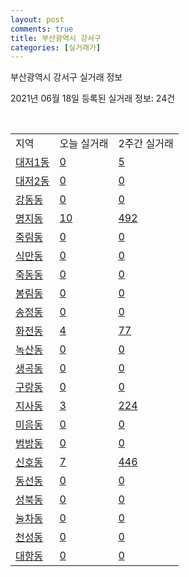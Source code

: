 ```yaml
---
layout: post
comments: true
title: 부산광역시 강서구
categories: [실거래가]
---
```


부산광역시 강서구 실거래 정보

2021년 06월 18일 등록된 실거래 정보: 24건

<script type="text/javascript">
  google.charts.load('current', {'packages':['corechart']});
  google.charts.setOnLoadCallback(drawChart);

  function drawChart() {
    var data = google.visualization.arrayToDataTable([['거래일', '매매', '전월세', '전매'], ['2021-02', 1, 38, 0], ['2021-03', 0, 106, 0], ['2021-04', 79, 227, 0], ['2021-05', 170, 382, 0], ['2021-06', 39, 202, 0]]);

    var options = {
      title: '최근 유형별 거래량 추이',
      legend: { position: 'bottom' }
    };

    var chart = new google.visualization.LineChart(document.getElementById('columnchart_material'));
    chart.draw(data, (options));
  }
</script>

<div id="columnchart_material" style="width: 450px; margin-left: -35px"></div>
<br>
<table class="sortable">
  <tr>
    <td>지역</td>
    <td>오늘 실거래</td>
    <td>2주간 실거래</td>
  </tr>

  
  <tr class="item">
    <td><a href="2644010100.html">대저1동</a></td>
    <td><a href="2644010100.html">0</a></td>
    <td><a href="2644010100.html">5</a></td>
  </tr>
    

  <tr class="item">
    <td><a href="2644010200.html">대저2동</a></td>
    <td><a href="2644010200.html">0</a></td>
    <td><a href="2644010200.html">0</a></td>
  </tr>
    

  <tr class="item">
    <td><a href="2644010300.html">강동동</a></td>
    <td><a href="2644010300.html">0</a></td>
    <td><a href="2644010300.html">0</a></td>
  </tr>
    

  <tr class="item">
    <td><a href="2644010400.html">명지동</a></td>
    <td><a href="2644010400.html">10</a></td>
    <td><a href="2644010400.html">492</a></td>
  </tr>
    

  <tr class="item">
    <td><a href="2644010500.html">죽림동</a></td>
    <td><a href="2644010500.html">0</a></td>
    <td><a href="2644010500.html">0</a></td>
  </tr>
    

  <tr class="item">
    <td><a href="2644010600.html">식만동</a></td>
    <td><a href="2644010600.html">0</a></td>
    <td><a href="2644010600.html">0</a></td>
  </tr>
    

  <tr class="item">
    <td><a href="2644010700.html">죽동동</a></td>
    <td><a href="2644010700.html">0</a></td>
    <td><a href="2644010700.html">0</a></td>
  </tr>
    

  <tr class="item">
    <td><a href="2644010800.html">봉림동</a></td>
    <td><a href="2644010800.html">0</a></td>
    <td><a href="2644010800.html">0</a></td>
  </tr>
    

  <tr class="item">
    <td><a href="2644010900.html">송정동</a></td>
    <td><a href="2644010900.html">0</a></td>
    <td><a href="2644010900.html">0</a></td>
  </tr>
    

  <tr class="item">
    <td><a href="2644011000.html">화전동</a></td>
    <td><a href="2644011000.html">4</a></td>
    <td><a href="2644011000.html">77</a></td>
  </tr>
    

  <tr class="item">
    <td><a href="2644011100.html">녹산동</a></td>
    <td><a href="2644011100.html">0</a></td>
    <td><a href="2644011100.html">0</a></td>
  </tr>
    

  <tr class="item">
    <td><a href="2644011200.html">생곡동</a></td>
    <td><a href="2644011200.html">0</a></td>
    <td><a href="2644011200.html">0</a></td>
  </tr>
    

  <tr class="item">
    <td><a href="2644011300.html">구랑동</a></td>
    <td><a href="2644011300.html">0</a></td>
    <td><a href="2644011300.html">0</a></td>
  </tr>
    

  <tr class="item">
    <td><a href="2644011400.html">지사동</a></td>
    <td><a href="2644011400.html">3</a></td>
    <td><a href="2644011400.html">224</a></td>
  </tr>
    

  <tr class="item">
    <td><a href="2644011500.html">미음동</a></td>
    <td><a href="2644011500.html">0</a></td>
    <td><a href="2644011500.html">0</a></td>
  </tr>
    

  <tr class="item">
    <td><a href="2644011600.html">범방동</a></td>
    <td><a href="2644011600.html">0</a></td>
    <td><a href="2644011600.html">0</a></td>
  </tr>
    

  <tr class="item">
    <td><a href="2644011700.html">신호동</a></td>
    <td><a href="2644011700.html">7</a></td>
    <td><a href="2644011700.html">446</a></td>
  </tr>
    

  <tr class="item">
    <td><a href="2644011800.html">동선동</a></td>
    <td><a href="2644011800.html">0</a></td>
    <td><a href="2644011800.html">0</a></td>
  </tr>
    

  <tr class="item">
    <td><a href="2644011900.html">성북동</a></td>
    <td><a href="2644011900.html">0</a></td>
    <td><a href="2644011900.html">0</a></td>
  </tr>
    

  <tr class="item">
    <td><a href="2644012000.html">눌차동</a></td>
    <td><a href="2644012000.html">0</a></td>
    <td><a href="2644012000.html">0</a></td>
  </tr>
    

  <tr class="item">
    <td><a href="2644012100.html">천성동</a></td>
    <td><a href="2644012100.html">0</a></td>
    <td><a href="2644012100.html">0</a></td>
  </tr>
    

  <tr class="item">
    <td><a href="2644012200.html">대항동</a></td>
    <td><a href="2644012200.html">0</a></td>
    <td><a href="2644012200.html">0</a></td>
  </tr>
    


</table>


    